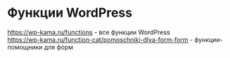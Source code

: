 # Функции WordPress
https://wp-kama.ru/functions - все функции WordPress  
https://wp-kama.ru/function-cat/pomoschniki-dlya-form-form  - функции-помощники для форм